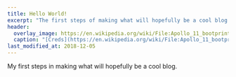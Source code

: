 ```yaml
---
title: Hello World!
excerpt: "The first steps of making what will hopefully be a cool blog."
header:
  overlay_image: https://en.wikipedia.org/wiki/File:Apollo_11_bootprint.jpg
  caption: "[Creds](https://en.wikipedia.org/wiki/File:Apollo_11_bootprint.jpg)"
last_modified_at: 2018-12-05
---
```

My first steps in making what will hopefully be a cool blog.

